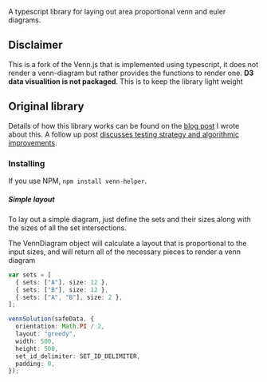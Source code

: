 A typescript library for laying out area proportional venn and euler diagrams.

## Disclaimer 
This is a fork of the Venn.js that is implemented using typescript,
it does not render a venn-diagram but rather provides the functions
to render one. **D3 data visualition is not packaged**. This is to keep
the library light weight

## Original library
Details of how this library works can be found on the [blog
post](http://www.benfrederickson.com/venn-diagrams-with-d3.js/)
I wrote about this. A follow up post [discusses testing strategy and
algorithmic improvements](http://www.benfrederickson.com/better-venn-diagrams/).

### Installing

If you use NPM, `npm install venn-helper`.

##### Simple layout

To lay out a simple diagram, just define the sets and their sizes along with the sizes
of all the set intersections.

The VennDiagram object will calculate a layout that is proportional to the
input sizes, and will return all of the necessary pieces to render a venn
diagram

```typescript
var sets = [
  { sets: ["A"], size: 12 },
  { sets: ["B"], size: 12 },
  { sets: ["A", "B"], size: 2 },
];

vennSolution(safeData, {
  orientation: Math.PI / 2,
  layout: "greedy",
  width: 500,
  height: 500,
  set_id_delimiter: SET_ID_DELIMITER,
  padding: 0,
});
```
